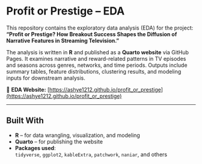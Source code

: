 # Profit or Prestige – EDA

This repository contains the exploratory data analysis (EDA) for the project:  
**“Profit or Prestige? How Breakout Success Shapes the Diffusion of Narrative Features in Streaming Television.”**

The analysis is written in **R** and published as a **Quarto website** via GitHub Pages. It examines narrative and reward-related patterns in TV episodes and seasons across genres, networks, and time periods. Outputs include summary tables, feature distributions, clustering results, and modeling inputs for downstream analysis.

📄 **EDA Website:** [https://ashye1212.github.io/profit_or_prestige](https://ashye1212.github.io/profit_or_prestige)

---

## Built With

- **R** – for data wrangling, visualization, and modeling  
- **Quarto** – for publishing the website  
- **Packages used**:  
  `tidyverse`, `ggplot2`, `kableExtra`, `patchwork`, `naniar`, and others

